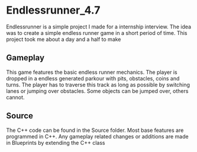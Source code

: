 # Endlessrunner_4.7
Endlessrunner is a simple project I made for a internship interview. The idea was to create a simple endless runner game in a short period of time.
This project took me about a day and a half to make

## Gameplay

This game features the basic endless runner mechanics. The player is dropped in a endless generated parkour with pits, obstacles, coins and turns.
The player has to traverse this track as long as possible by switching lanes or jumping over obstacles. Some objects can be jumped over, others cannot. 

## Source

The C++ code can be found in the Source folder. Most base features are programmed in C++. Any gameplay related changes or additions are made in Blueprints by extending the C++ class
